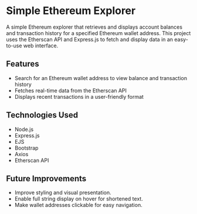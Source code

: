 # Simple Ethereum Explorer

A simple Ethereum explorer that retrieves and displays account balances and transaction history for a specified Ethereum wallet address.
This project uses the Etherscan API and Express.js to fetch and display data in an easy-to-use web interface.

## Features

- Search for an Ethereum wallet address to view balance and transaction history
- Fetches real-time data from the Etherscan API
- Displays recent transactions in a user-friendly format

## Technologies Used

- Node.js
- Express.js
- EJS
- Bootstrap
- Axios
- Etherscan API

## Future Improvements

- Improve styling and visual presentation.
- Enable full string display on hover for shortened text.
- Make wallet addresses clickable for easy navigation.
